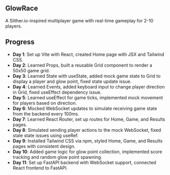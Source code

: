 ## GlowRace
A Slither.io-inspired multiplayer game with real-time gameplay for 2-10 players.

## Progress
- **Day 1**: Set up Vite with React, created Home page with JSX and Tailwind CSS.
- **Day 2**: Learned Props, built a reusable Grid component to render a 50x50 game grid.
- **Day 3**: Learned State with useState, added mock game state to Grid to display a player and glow point, fixed state update issue.
- **Day 4**: Learned Events, added keyboard input to change player direction in Grid, fixed useEffect dependency issue.
- **Day 5**: Learned useEffect for game ticks, implemented mock movement for players based on direction.
- **Day 6**: Mocked WebSocket updates to simulate receiving game state from the backend every 100ms.
- **Day 7**: Learned React Router, set up routes for Home, Game, and Results pages.
- **Day 8**: Simulated sending player actions to the mock WebSocket, fixed stale state issues using useRef.
- **Day 9**: Installed Tailwind CSS via npm, styled Home, Game, and Results pages with consistent design.
- **Day 10**: Added game logic for glow point collection, implemented score tracking and random glow point spawning.
- **Day 11**: Set up FastAPI backend with WebSocket support, connected React frontend to FastAPI.
